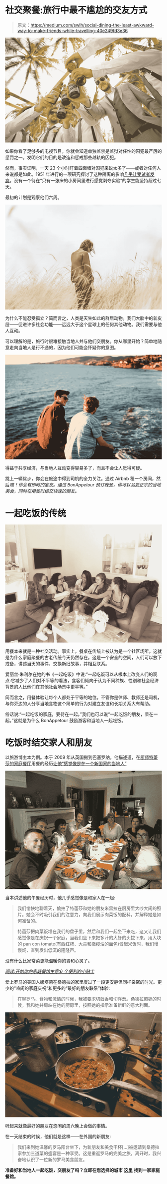 # 社交聚餐:旅行中最不尴尬的交友方式

> 原文：<https://medium.com/swlh/social-dining-the-least-awkward-way-to-make-friends-while-travelling-40e249fd3e36>

![](img/185c90e8acbd93b837abfcaaf12c8217.png)

如果你看了足够多的电视节目，你就会知道单独监禁是监狱对任性的囚犯最严厉的惩罚之一。发明它们的目的是改造和惩戒那些越轨的囚犯。

然而，事实证明，一天 23 个小时盯着四面墙对囚犯来说太多了——或者对任何人来说都是如此。1951 年进行的一项研究探讨了这种隔离的影响[几乎让受试者发疯](http://www.pbs.org/wgbh/frontline/article/what-does-solitary-confinement-do-to-your-mind/)。没有一个待在“只有一张床的小房间里进行感觉剥夺实验”的学生能坚持超过七天。

最初的计划是观察他们六周。

![](img/76bb57619397a4418f94150d0300f3f8.png)

为什么不能忍受孤立？简而言之，人类是天生如此的群居动物。我们大脑中的新皮层——促进许多社会功能——远远大于这个星球上的任何其他动物。我们需要与他人互动。

可以理解的是，旅行时很难接触当地人并与他们交朋友。你从哪里开始？简单地随意走向当地人是行不通的，因为他们可能会怀疑你的意图。

![](img/0aead24eefc66a453edd8186205cb04e.png)

得益于共享经济，与当地人互动变得容易多了，而且不会让人觉得可疑。

跳上一辆优步，你会在旅途中得到司机的全力关注。通过 Airbnb 租一个房间，然后*瞧！你会有即时的室友。通过 BonAppetour 预订晚餐，你可以品尝正宗的当地美食，同时在用餐时结交快速的朋友。*

# 一起吃饭的传统

![](img/645fac6c1741ab0bd91bcbd1316cbfeb.png)

用餐本来就是一种社交活动。事实上，餐桌在传统上被认为是一个社区场所。这就是为什么家庭聚餐的古老传统今天仍然存在。这是一个安全的空间，人们可以放下戒备，讲述当天的事件，交换新旧故事，并相互联系。

爱丽丝·朱利尔在她的书《一起吃饭》中说:“一起吃饭可以从根本上改变人们的观点:它减少了人们对不平等的看法，食客们倾向于认为不同种族、性别和社会经济背景的人比他们在其他社会场景中更平等。”

简而言之，用餐体验让每个人都处于平等的地位。不管你是律师、教师还是司机，与你旁边的人分享当地食物这个简单的行为对建立友谊和长期关系大有帮助。

俗话说:“一起吃饭的家庭，要待在一起。”我们也可以说“一起吃饭的朋友，呆在一起。”这就是为什么 BonAppetour 鼓励游客和当地人一起吃饭。

# 吃饭时结交家人和朋友

以旅游博主本为例。本于 2009 年从英国搬到巴塞罗纳，他描述道，在[厨师特蕾莎的家庭餐厅](https://www.bonappetour.com/teresa-hernandez-genis/delicious-tapas-seafood-paella-with-a-trained-spanish-chef-just-available-on-saturdays-for-dinner-sundays-for-lunch)用餐的经历[让他“感觉像是在一个新国家的当地人”](http://www.driftwoodjournals.com/eat-homemade-paella-and-tapas-at-chef-teresas-home-in-barcelona/)

![](img/eaf146e04d6167ad48b5333b67296015.png)

当本讲述他的午餐经历时，他几乎感觉像是和家人在一起:

> 我们愉快地聊着天，偷拍了特蕾莎和她的朋友米雷拉在厨房里大吵大闹的照片。她会不时吸引我们的注意力，向我们展示肉菜饭的配料，并解释她是如何准备的。
> 
> 特蕾莎把肉菜饭堆在我们的盘子里，然后和我们一起坐下来吃，这又让我们感觉像是在庆祝一个家庭，当我们坐下来把多汁的大虾的头拔下来，用大块的 pan con tomate(有西红柿、大蒜和橄榄油的面包)舀起米饭时，我们慢慢炖，直到发出低沉的隆隆声。

没有什么比家常菜更能温暖你的胃和心灵了。

[*阅读:开始你的家庭餐馆生意:6 个便利的小贴士*](https://www.bonappetour.com/blog/starting-your-home-based-restaurant-business-6-handy-tips/)

爱上罗马的美国人娜塔莉在桑德拉的家里度过了一段更安静但同样亲密的时光。更少的“喧闹的家庭庆祝”和更多的“最好的朋友联系”体验:

> 在聊罗马、食物和激情的时候，我被要求切茴香和切洋葱。桑德拉煎锅的时候，我和她并肩站在她的厨房里，按照她的指示准备新鲜的意大利面。

![](img/04907f4ed454d3e9eba2de88b8183857.png)

听起来就像最好的朋友在悠闲的周六晚上会做的事情。

在一天结束的时候，他们就是这样——在外国的新朋友:

> 我们来到她温馨的罗马阳台坐下，为新朋友和美食干杯[…]被邀请到桑德拉家参加三道菜的盛宴是一种享受。这是重返罗马的完美之旅，离开时，我兴奋地认识了一位新的罗马美食朋友。

**准备好和当地人一起吃饭，交朋友了吗？立即在您选择的城市** [**这里**](https://www.bonappetour.com/e/explore) **找到一家家庭餐馆。**